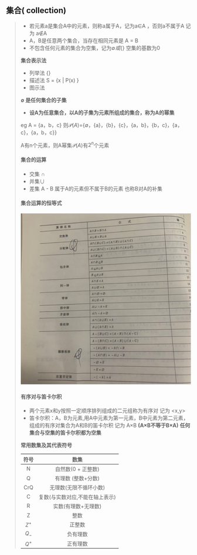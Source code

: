 ## 集合( collection)

> - 若元素a是集合A中的元素，则称a属于A，记为a$\in$A ，否则a不属于A 记为 a$\notin$A
> - A，B是任意两个集合，当存在相同元素是 A = B 
> - 不包含任何元素的集合为空集，记为$\emptyset 或 \{\}$ 空集的基数为0 
>
> **集合表示法**
>
> - 列举法 {}
> - 描述法 S = {x | P(x) }
> - 图示法
>
> **$\emptyset$ 是任何集合的子集**
>
> 
>
>  - **设A为任意集合，以A的子集为元素所组成的集合，称为A的幂集**
>
>   eg A = {a，b，c}  则$\mathscr{P}(A)$={$\emptyset$，{a}，{b}，{c}，{a，b}，{b，c}，{a，c}，{a，b，c}}
>
>   A有n个元素，则A幂集$\mathscr{P}(A)$有$2^n$个元素
>
> #### **集合的运算**
>
> - 交集 $\cap$
>- 并集$\cup$
> - 差集  A - B 属于A的元素但不属于B的元素 也称B对A的补集
> 
> #### **集合运算的恒等式**
>
> <img src="image-20220102235232106.png" alt="image-20220102235232106" style="zoom:80%;" /> 
>
> #### **有序对与笛卡尔积**
>
> - 两个元素x和y按照一定顺序排列组成的二元组称为有序对 记为 <x,y>
>- 笛卡尔积：A，B为元素,用A中元素为第一元素，B中元素为第二元素，组成的有序对集合为A和B的笛卡尔积 记为 A$\times$B  **(A$\times$B不等于B$\times$A)**  **任何集合与空集的笛卡尔积都为空集**
> 
> 
> 
>  **常用数集及其代表符号**
> 
> | 符号  |              数集               |
>| :---: | :-----------------------------: |
> |   N   |       自然数(0 + 正整数)        |
> |   Q   |       有理数 (整数+分数)        |
> |  CrQ  |     无理数(无限不循环小数)      |
> |   C   | 复数(与实数对应,不能在轴上表示) |
> |   R   |       实数(有理数+无理数)       |
> |   Z   |              整数               |
> | $Z^+$ |             正整数              |
> | $Q_-$ |            负有理数             |
> | $Q^+$ |            正有理数             |
> 
> 

